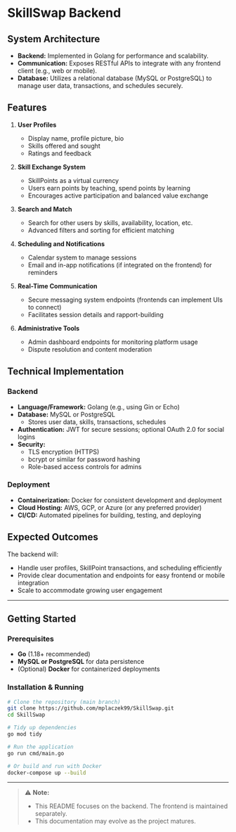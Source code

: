 # SkillSwap Backend

## System Architecture

- **Backend:** Implemented in Golang for performance and scalability.
- **Communication:** Exposes RESTful APIs to integrate with any frontend client (e.g., web or mobile).
- **Database:** Utilizes a relational database (MySQL or PostgreSQL) to manage user data, transactions, and schedules securely.

## Features

1. **User Profiles**
   - Display name, profile picture, bio
   - Skills offered and sought
   - Ratings and feedback

2. **Skill Exchange System**
   - SkillPoints as a virtual currency
   - Users earn points by teaching, spend points by learning
   - Encourages active participation and balanced value exchange

3. **Search and Match**
   - Search for other users by skills, availability, location, etc.
   - Advanced filters and sorting for efficient matching

4. **Scheduling and Notifications**
   - Calendar system to manage sessions
   - Email and in-app notifications (if integrated on the frontend) for reminders

5. **Real-Time Communication**
   - Secure messaging system endpoints (frontends can implement UIs to connect)
   - Facilitates session details and rapport-building

6. **Administrative Tools**
   - Admin dashboard endpoints for monitoring platform usage
   - Dispute resolution and content moderation

## Technical Implementation

### Backend

- **Language/Framework:** Golang (e.g., using Gin or Echo)
- **Database:** MySQL or PostgreSQL
  - Stores user data, skills, transactions, schedules
- **Authentication:** JWT for secure sessions; optional OAuth 2.0 for social logins
- **Security:**
  - TLS encryption (HTTPS)
  - bcrypt or similar for password hashing
  - Role-based access controls for admins

### Deployment

- **Containerization:** Docker for consistent development and deployment
- **Cloud Hosting:** AWS, GCP, or Azure (or any preferred provider)
- **CI/CD:** Automated pipelines for building, testing, and deploying

## Expected Outcomes

The backend will:

- Handle user profiles, SkillPoint transactions, and scheduling efficiently
- Provide clear documentation and endpoints for easy frontend or mobile integration
- Scale to accommodate growing user engagement

---

## Getting Started

### Prerequisites

- **Go** (1.18+ recommended)
- **MySQL or PostgreSQL** for data persistence
- (Optional) **Docker** for containerized deployments

### Installation & Running

```bash
# Clone the repository (main branch)
git clone https://github.com/mplaczek99/SkillSwap.git
cd SkillSwap

# Tidy up dependencies
go mod tidy

# Run the application
go run cmd/main.go

# Or build and run with Docker
docker-compose up --build
```
---
> ⚠️ **Note:**
> - This README focuses on the backend. The frontend is maintained separately.
> - This documentation may evolve as the project matures.
```
